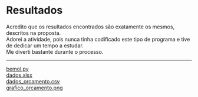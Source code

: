 # Resultados
Acredito que os resultados encontrados são exatamente os mesmos, descritos na proposta.<br>
Adorei a atividade, pois nunca tinha codificado este tipo de programa e tive de dedicar um tempo a estudar.<br>
Me diverti bastante durante o processo.<br>
<hr>
<a href="bemol.py">bemol.py</a><br>
<a href="dados.xlsx">dados.xlsx</a><br>
<a href="dados_orcamento.csv">dados_orcamento.csv</a><br>
<a href="grafico_orcamento.png">grafico_orcamento.png</a><br>
